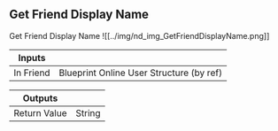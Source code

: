 ## Get Friend Display Name
Get Friend Display Name
![[../img/nd_img_GetFriendDisplayName.png]]

|Inputs||
|--|--|
| In Friend | Blueprint Online User Structure (by ref) |

|Outputs||
|--|--|
| Return Value | String |
